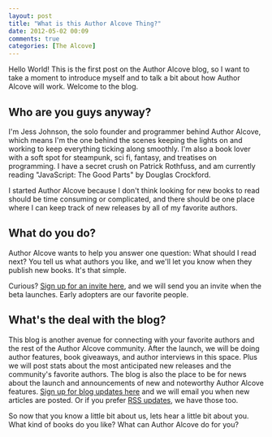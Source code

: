```yaml
---
layout: post
title: "What is this Author Alcove Thing?"
date: 2012-05-02 00:09
comments: true
categories: [The Alcove]
---
```

Hello World! This is the first post on the Author Alcove blog, so I want to take a moment to introduce myself and to talk a bit about how Author Alcove will work. Welcome to the blog.<!-- more -->


## Who are you guys anyway?

I'm Jess Johnson, the solo founder and programmer behind Author Alcove, which means I'm the one behind the scenes keeping the lights on and working to keep everything ticking along smoothly. I'm also a book lover with a soft spot for steampunk, sci fi, fantasy, and treatises on programming. I have a secret crush on Patrick Rothfuss, and am currently reading "JavaScript: The Good Parts" by Douglas Crockford.      

I started Author Alcove because I don't think looking for new books to read should be time consuming or complicated, and there should be one place where I can keep track of new releases by all of my favorite authors.

## What do you do?

Author Alcove wants to help you answer one question: What should I read next? You tell us what authors you like, and we'll let you know when they publish new books. It's that simple. 

Curious? [Sign up for an invite here](http://authoralcove.com), and we will send you an invite when the beta launches. Early adopters are our favorite people.

## What's the deal with the blog?

This blog is another avenue for connecting with your favorite authors and the rest of the Author Alcove community. After the launch, we will be doing author features, book giveaways, and author interviews in this space. Plus we will post stats about the most anticipated new releases and the community's favorite authors. The blog is also the place to be for news about the launch and announcements of new and noteworthy Author Alcove features. [Sign up for blog updates here](http://feedburner.google.com/fb/a/mailverify?uri=TheAuthorAlcoveBlog&loc=en_US) and we will email you when new articles are posted. Or if you prefer [RSS updates](http://feeds.feedburner.com/TheAuthorAlcoveBlog), we have those too.

So now that you know a little bit about us, lets hear a little bit about you. What kind of books do you like? What can Author Alcove do for you?







